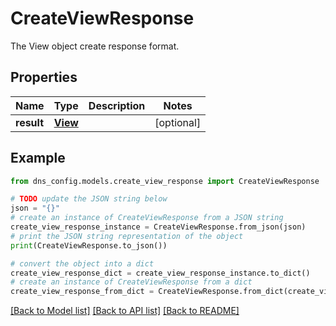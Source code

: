 # CreateViewResponse

The View object create response format.

## Properties

Name | Type | Description | Notes
------------ | ------------- | ------------- | -------------
**result** | [**View**](View.md) |  | [optional] 

## Example

```python
from dns_config.models.create_view_response import CreateViewResponse

# TODO update the JSON string below
json = "{}"
# create an instance of CreateViewResponse from a JSON string
create_view_response_instance = CreateViewResponse.from_json(json)
# print the JSON string representation of the object
print(CreateViewResponse.to_json())

# convert the object into a dict
create_view_response_dict = create_view_response_instance.to_dict()
# create an instance of CreateViewResponse from a dict
create_view_response_from_dict = CreateViewResponse.from_dict(create_view_response_dict)
```
[[Back to Model list]](../README.md#documentation-for-models) [[Back to API list]](../README.md#documentation-for-api-endpoints) [[Back to README]](../README.md)


